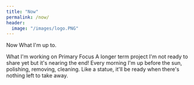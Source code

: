 ```yaml
---
title: "Now"
permalink: /now/
header:
  image: "/images/logo.PNG"
---
```


Now
What I'm up to.

What I'm working on
Primary Focus
A longer term project I'm not ready to share yet but it's nearing the end! Every morning I'm up before the sun, polishing, removing, cleaning. Like a statue, it'll be ready when there's nothing left to take away.

